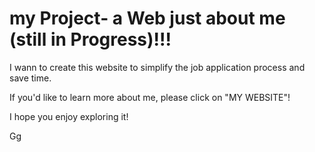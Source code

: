 # my Project- a Web just about me (still in Progress)!!!

I wann to create this website to simplify the job application process and save time.

If you'd like to learn more about me, please click on "MY WEBSITE"!

I hope you enjoy exploring it!


Gg
